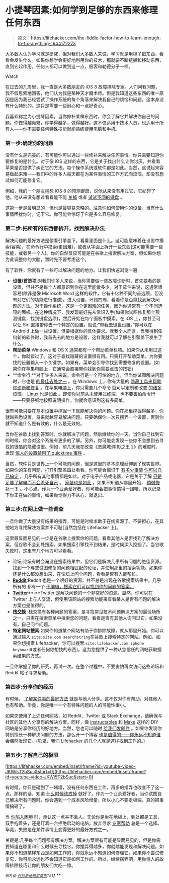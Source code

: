 # 小提琴因素:如何学到足够的东西来修理任何东西

> 原文：<https://lifehacker.com/the-fiddle-factor-how-to-learn-enough-to-fix-anything-1644172273>

大多数人认为学习就是研究，但对我们大多数人来说，学习就是用棍子戳东西，看看会发生什么。如果你想学会更好地利用你的技术，那就要不断挖掘和移动东西，直到它起作用。任何人都可以做到这一点，极客和勒德分子一样。

Watch

在过去的几周里，我一直是大多数朋友的 iOS 8 故障排除专家。人们问我问题，我不假思索地回答，他们认为我是某种天才魔术师。但是我知道这些东西的唯一原因是因为我已经尝试了操作系统的每个角落来解决我自己的烦恼和问题。这本身没有什么特别的。这只是需要一些耐心和一点好奇心。

我喜欢称之为小提琴因素。当你修补某样东西时，你会了解它并解决你自己的问题。你做得越频繁，你学得越多，做得越好。这不仅适用于技术人员，也适用于所有人——你不需要任何特殊技能就能熟练使用电脑和手机。

### 第一步:确定你的问题

没有什么是完美的，有可能你可以通过一些修补来解决任何事情。你只需要知道你要修复的是什么。对于像 iOS 这样的东西，它是关于找出什么让你讨厌，并看看苹果是否提供了纠正它的方法。每个操作系统或软件都是如此。当然，这说起来容易做起来难——我们中的许多人每天都在为某件事情的工作方式而烦恼，却没有想过如何可能修复它。

例如，我的一个朋友抱怨 iOS 8 的预测键盘，说他从来没有用过它，它妨碍了他。他从来没有想过看看能不能 [关掉](https://lifehacker.com/how-to-fix-ios-8s-biggest-annoyances-1634970941) 或者 [试试不同的键盘](http://lifehacker.com/the-best-third-party-keyboards-for-ios-8-1636566071) 。

这第一步是最明显的，但也是最容易忽略的。注意你如何使用你的设备。当有什么事情困扰你时，记下它。你可能会惊讶于它是多么容易修复。

### 第二步:把所有的东西都拆开，找到解决办法

解决问题的最好方法是偷看引擎盖下，看看里面是什么。这可能意味着在设置中摸索(容易)，在命令行中摸索(更困难)，或者从字面上拆开一些东西(这可能需要一些技能，或者另一个人)。你的自然反应可能是在谷歌上搜索解决方案，但如果你想为此调整你的大脑，暂时先不要考虑这个。

有了软件，你就有了一些可以解决问题的地方。让我们快速浏览一遍:

*   **设置/首选项**:对我们许多人来说，当你需要做一些故障诊断时，首先要看的是设置，但并不是每个人都意识到你在这里能做多少。对于软件来说，这通常很容易(除非是像 Microsoft Word 这样的软件，它有十亿种不同的首选项，但没有对它们的功能进行描述)。进入设置，环顾四周，看看你是否能找到解决问题的方法。对于操作系统，这是一个更困难的任务，因为你通常有一个不同选项的面板。在这种情况下，我发现最好先从常识入手(如果你试图修复那个预测键盘，找到键盘选项)，然后开始在每个面板中摸索。在 iOS 上，你甚至可以让 Siri 直接带你去一个特定的设置。就说:“带我去键盘设置。”你可以在 Android 上做一些设置，但要根据你的具体要求。就我个人而言，当我得到任何新的软件时，我首先去的地方是设置，这样我就可以了解在引擎盖下发生了什么。
*   **帮助菜单**:Windows 和 OS X 通常都有一个帮助菜单栏项。如果你从未用过这个，你就错过了。这对于查找隐藏的设置很有用。只需打开帮助菜单，为你要找的设置输入一个关键字。如果有，菜单会引导你找到需要修复的设置。(如果你在苹果电脑上，它通常会直接带你找到你需要点击的按钮)
*   **命令行:**对于许多人来说，命令行是一个可怕的地方，但当你试图解决问题时，它也是 [的最佳去处之一](http://lifehacker.com/a-command-line-primer-for-beginners-5633909) 。在 Windows 上，你有大量的 [隐藏工具来帮助你诊断和修复](http://lifehacker.com/the-best-tools-hidden-in-windows-command-line-1553193077) 。在苹果电脑上，你只需要几个命令 就可以定制和改变 [的诸多烦恼。](http://lifehacker.com/the-best-hidden-settings-you-can-unlock-with-os-xs-ter-1476627111) [Linux 也是如此](http://lifehacker.com/tweak-the-dark-corners-of-your-operating-system-this-we-5993772) 。即使你以前从未使用过终端，也不要害怕命令行——只要仔细地按照说明操作，你就会意识到这有多简单。

很有可能只要在基本设置中挖掘一下就能解决你的问题。你在那里挖掘得越多，你就越熟悉设置，将来就越容易解决问题。只要确保你一次只摆弄一个设置，否则你就不知道什么是有效的，什么是无效的。

当你在谷歌上找到答案时，你就解决了问题，然后继续你的一天。当你自己找到它的时候，你会对这个系统有更多的了解。另外，你可能会发现一些你不会想到去寻找的很酷的隐藏设置。例如，前几天我在改变《恶魔城:阴影之王 2》的难度时，发现 [惊人的设置禁用了 quicktime 事件](http://segmentnext.com/2014/02/13/castlevania-lords-of-shadow-2-option-remove-qtes/) 。

当然，软件只是世界上一个可能的问题，但是这里的基本原理延伸到了现实世界。如果你的车有问题，打开引擎盖四处看看。你可能会惊讶于 [有多少事情](https://lifehacker.com/the-car-repairs-you-can-seriously-do-yourself-despit-5868374) [你可以自己搞定](http://lifehacker.com/the-five-most-common-causes-of-a-check-engine-light-and-30825213) 。几乎所有其他事情都是如此。对于电子产品或电器，它是关于了解 [只是足够了解电而不会杀死自己](http://lifehacker.com/how-to-get-started-with-diy-electronics-projects-5975190) 。 [家装也是如此](http://lifehacker.com/where-can-i-learn-home-improvement-skills-1535195959) 。如果不知道从哪里开始， [稍微修补一下](http://lifehacker.com/tinker-when-you-dont-know-where-to-begin-1443190072) 。小心点。作为一个业余爱好者，你可能会把事情搞得一团糟，所以记录下你正在做的事情，如果你觉得力不从心，就退出。

### 第三步:在网上做一些调查

一旦你做了大量没有结果的摆弄，可能是时候求助于在线资源了。不要担心，在其他地方寻找解决方案并不可耻(当然包括在 Lifehacker 上)。

这里最显而易见的一步是在谷歌上搜索你的问题，看看其他人是否找到了解决方案，但谷歌不会到处搜索。如果搜索引擎找不到结果，是时候深入挖掘了。当谷歌失败时，这里有几个地方可以看看。

*   论坛:论坛有时会淹没在搜索结果中，但它们是解决几乎所有问题的绝佳资源。找到一个与您试图修复的问题相匹配的论坛，并使用那里的搜索功能。如果你还是什么都没想出来，在论坛上问个问题，看看是否有人能帮忙。
*   [**Reddit**](http://www.reddit.com/):Reddit 也是一个很好的资源，并不总是出现在谷歌搜索结果中。几乎所有的 都有一个 [子编辑，搜索它们可以找到你的问题的答案。](http://www.reddit.com/subreddits/)
*   [**Twitter**](https://twitter.com/)**:**Twitter 是解决问题的一个非常好的资源。显然，你可以在 Twitter 上与人交流，但使用该网站的搜索功能来查看某人是否有问题的解决方案也是值得的。
*   [**栈交换**](http://stackexchange.com/) :栈交换有各种问题的答案，是寻找常见技术问题解决方案的最佳场所之一。只需在搜索菜单中搜索您的问题，看看是否有其他人询问过它。如果没有，自己问个问题。
*   **特定网站搜索**:如果你知道某个网站有助于你排除故障，就从那里开始。你可以通过输入 `site:site.com searchstring`在谷歌上搜索特定的网站。例如，如果你想搜索 Lifehacker，你可以搜索:`site:lifehacker.com iphone keyboard`(或者任何你想找的东西)。这为您提供了一种从您信任的网站获取搜索结果的方式。

一旦你掌握了你的研究，再试一次。在整个过程中，不要害怕再次访问这些论坛和 Reddit 帖子寻求帮助。

### 第四步:分享你的经历

有时候， [了解某件事的最好方法](https://lifehacker.com/the-science-behind-how-we-learn-new-skills-908488422) 就是与他人分享。这不仅对你有帮助，对其他人也有帮助。毕竟，你是唯一一个有特殊问题的人的可能性很小。

如果您使用了上述任何网站，如 Reddit、Twitter 或 Stack Exchange，请确保与社区的其他人分享您的解决方案。同样，像 [Instructables](http://www.instructables.com/index) 和 [Make](http://makezine.com/) 这样的 DIY 网站是分享你经历的好地方。当然，您也可以随时 [给我们发邮件](http://lifehacker.com/about-lifehacker-5732066) 。如果你发现你特别擅长一种解决问题的方法，那么开一个博客 [也是值得的——你永远不知道谁会偶然发现它。(见鬼，我们 Lifehacker](https://lifehacker.com/how-can-i-write-a-successful-blog-and-get-more-people-t-1257476541) [的几个人就是这样找到工作的。)](http://whitsongordon.kinja.com/how-i-started-writing-for-lifehacker-and-advice-to-asp-1496411848)

### **第五步:了解自己的极限**

 [https://lifehacker.com/embed/inset/iframe?id=youtube-video-JKWi5T2bSuc&start=0](https://lifehacker.com/embed/inset/iframe?id=youtube-video-JKWi5T2bSuc&start=0) 

有时候，你只是碰到了一堵墙，没有任何东西在工作，再多的摆弄也改变不了这一点。那样的话，知道 [什么时候该戒掉](https://lifehacker.com/how-to-know-when-its-time-to-quit-5948908) 就好了。作为一个业余爱好者，当你试图自己解决所有问题时，你会遇到一个成本风险增量，所以小心不要走极端，真的把事情搞砸了。

当 [你陷入困境](https://lifehacker.com/know-when-to-back-out-of-a-project-5896700) 时，承认这一点并不丢人。无论你是坐在地板上，到处都是工具，双手抱着头，还是盯着一台拒绝启动的电脑，放弃寻求 [专家帮助](http://lifehacker.com/tag/ask-an-expert) 总是一个选择。毕竟，失败是在某件事情上变得更好的最好方式之一。

关键是:几乎每个问题都有解决方案。解决方案很有可能是显而易见的，但是你需要知道在哪里和什么时候去寻找它。你摆弄得越多，你就越能发现和解决问题。如果你不知道某样东西是如何工作的，你就永远不知道如何修理它。如果你不尝试修复它，你可能永远也不会知道它是如何工作的。所以，继续摆弄吧，用你惊人的故障排除技巧让你的朋友们大吃一惊。

<small>*照片由*</small> [<small>*丹尼斯纳塔*</small>](http://www.shutterstock.com/pic.mhtml?id=100220495&src=id)<small></small>*[<small>*尼莫*</small>](http://pixabay.com/en/red-arrow-circle-javelin-39081/)<small></small>*[<small>*李*</small>](https://www.flickr.com/photos/hunter0405/5748613518/in/photolist-9KZ9wb-7eVCjY-tkWU8-HSzAA-6T2aCS-fYsjK9-9kdHU3-auaQnv-9vk7w1-8aZg79-5DZNMq-8BgnrM-oJGQTq-9f2cAa-fYsoxa-dtiZwU-dXkKAe-5hpUzU-7KHPfN-4XZHzT-nr4Zjf-aQSkf-cSZHcm-8K3Rkd-Kf1oD-6xLXtE-8rRXHb-7yreHd-nJPzwS-83um1P-5qU9Uj-83xsd7-9GitPR-e667qi-oxGzLs-mkT5me-9m4keu-5pua7K-cKfd1-cRfqvs-hYnugs-4RipA-qse6b-5DF8Cb-547ajk-nBN2Ad-8f7vfs-7ynrQF-7ynr88-bALWyh)<small>*T51】*</small>**